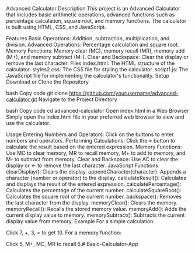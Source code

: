 Advanced Calculator
Description
This project is an Advanced Calculator that includes basic arithmetic operations, advanced functions such as percentage calculation, square root, and memory functions. The calculator is built using HTML, CSS, and JavaScript.

Features
Basic Operations: Addition, subtraction, multiplication, and division.
Advanced Operations: Percentage calculation and square root.
Memory Functions: Memory clear (MC), memory recall (MR), memory add (M+), and memory subtract (M-).
Clear and Backspace: Clear the display or remove the last character.
Files
index.html: The HTML structure of the calculator.
styles2.css: The CSS file for styling the calculator.
script1.js: The JavaScript file for implementing the calculator's functionality.
Setup
Download or Clone the Repository

bash
Copy code
git clone https://github.com/yourusername/advanced-calculator.git
Navigate to the Project Directory

bash
Copy code
cd advanced-calculator
Open index.html in a Web Browser Simply open the index.html file in your preferred web browser to view and use the calculator.

Usage
Entering Numbers and Operators: Click on the buttons to enter numbers and operators.
Performing Calculations: Click the = button to calculate the result based on the entered expression.
Memory Functions: Use MC to clear memory, MR to recall memory, M+ to add to memory, and M- to subtract from memory.
Clear and Backspace: Use AC to clear the display or ← to remove the last character.
JavaScript Functions
clearDisplay(): Clears the display.
appendCharacter(character): Appends a character (number or operator) to the display.
calculateResult(): Calculates and displays the result of the entered expression.
calculatePercentage(): Calculates the percentage of the current number.
calculateSquareRoot(): Calculates the square root of the current number.
backspace(): Removes the last character from the display.
memoryClear(): Clears the memory.
memoryRecall(): Recalls the stored memory value.
memoryAdd(): Adds the current display value to memory.
memorySubtract(): Subtracts the current display value from memory.
Example
For a simple calculation:

Click 7, +, 3, = to get 10.
For a memory function:

Click 5, M+, MC, MR to recall 5.# Basic-Calculator-App
